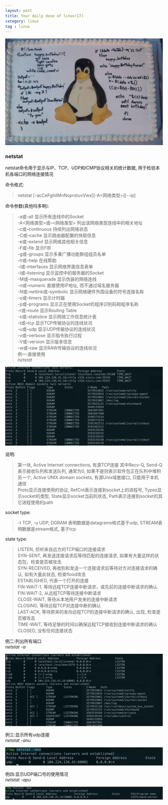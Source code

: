 ```yaml
---
layout: post
title: Your daily dose of linux(17)
category: linux
tag : linux
---
```

<img src="/img/in-post/linux.jpg">

### netstat  

netstat命令用于显示与IP、TCP、UDP和ICMP协议相关的统计数据, 用于检验本机各端口的网络连接情况  

命令格式:  
>netstat [-acCeFghilMnNoprstuvVwx][-A<网络类型>][--ip]  

命令参数(真他吗多啊):  

>-a或–all 显示所有连线中的Socket  
>-A<网络类型>或–<网络类型> 列出该网络类型连线中的相关地址  
>-c或–continuous 持续列出网络状态  
>-C或–cache 显示路由器配置的快取信息  
>-e或–extend 显示网络其他相关信息  
>-F或–fib 显示FIB  
>-g或–groups 显示多重广播功能群组组员名单  
>-h或–help 在线帮助  
>-i或–interfaces 显示网络界面信息表单  
>-l或–listening 显示监控中的服务器的Socket  
>-M或–masquerade 显示伪装的网络连线  
>-n或–numeric 直接使用IP地址, 而不通过域名服务器  
>-N或–netlink或–symbolic 显示网络硬件外围设备的符号连接名称  
>-o或–timers 显示计时器  
>-p或–programs 显示正在使用Socket的程序识别码和程序名称  
>-r或–route 显示Routing Table  
>-s或–statistice 显示网络工作信息统计表  
>-t或–tcp 显示TCP传输协议的连线状况  
>-u或–udp 显示UDP传输协议的连线状况  
>-v或–verbose 显示指令执行过程  
>-V或–version 显示版本信息  
>-w或–raw 显示RAW传输协议的连线状况  
例一:直接使用  
*netstat*  

<img src="/img/in-post/netstat.png">

说明:  
>第一块, Active Internet connections, 有源TCP连接 其中Recv-Q, Send-Q 表示接收队列和发送队列, 通常为0, 如果不是则表示软件包正在队列中堆积  
>另一个, Active UNIX domain sockets, 有源Unix域套接口, 只能用于本机通信  
>Proto显示连接使用的协议, RefCnt表示连接到socket上的进程号, Types显示socket的类型, State显示socket当前的状态, Path表示连接到socket的其它进程使用的path  

socket type:  
>-t TCP, -u UDP, DGRAM 表明数据是datagrams格式基于udp, STREAM表明数据是stream格式, 基于tcp  

state type:
>LISTEN, 侦听来自远方的TCP端口的连接请求  
>SYN-SENT, 再发送连接请求后等待匹配的连接请求, 如果有大量这样的状态包，检查是否被攻击  
>SYN-RECEIVED, 再收到和发送一个连接请求后等待对方对连接请求的确认, 如有大量此状态, 检查flood攻击  
>ESTABLISHED, 代表一个打开的连接  
>FIN-WAIT-1, 等待远程TCP连接中断请求，或先前的连接中断请求的确认  
>FIN-WAIT-2, 从远程TCP等待连接中断请求  
>CLOSE-WAIT, 等待从本地用户发来的连接中断请求  
>CLOSING, 等待远程TCP对连接中断的确认  
>LAST-ACK, 等待原来的发向远程TCP的连接中断请求的确认, 出现, 检查是否被攻击  
>TIME-WAIT, 等待足够的时间以确保远程TCP接收到连接中断请求的确认  
>CLOSED, 没有任何连接状态  

例二:列出所有端口  
*netstat -a*  
  
<img src="/img/in-post/netstata.png">  

例三:显示所有udp连接  
*netstat -anu*  

<img src="/img/in-post/netstatanu.png">  

例四:显示UDP端口号的使用情况  
*netstat -apu*

<img src="/img/in-post/netstatapu.png">  

